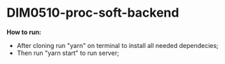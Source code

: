 # DIM0510-proc-soft-backend

**How to run:**

- After cloning run "yarn" on terminal to install all needed dependecies;
- Then run "yarn start" to run server;
